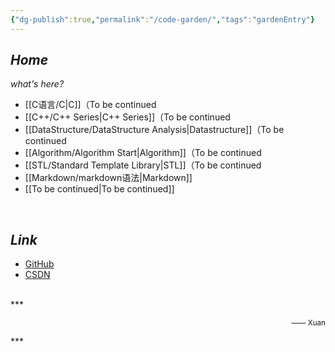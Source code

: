 ```yaml
---
{"dg-publish":true,"permalink":"/code-garden/","tags":"gardenEntry"}
---
```


## ***Home***
*what's here?*
- [[C语言/C\|C]]（To be continued
- [[C++/C++ Series\|C++ Series]]（To be continued
- [[DataStructure/DataStructure Analysis\|Datastructure]]（To be continued
- [[Algorithm/Algorithm Start\|Algorithm]]（To be continued
- [[STL/Standard Template Library\|STL]]（To be continued
- [[Markdown/markdown语法\|Markdown]]
- [[To be continued\|To be continued]]
<br>

## ***Link***
* [GitHub](https://github.com/WhiteCells "WhiteCells")
* [CSDN](https://blog.csdn.net/xuan3215 "無名貓桑的博客")
<br>
***<p align="right"><small>—— Xuan</small></p>***


